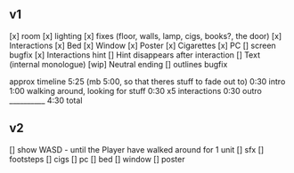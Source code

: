 ## v1
[x] room
	[x] lighting
	[x] fixes (floor, walls, lamp, cigs, books?, the door)
[x] Interactions
	[x] Bed
	[x] Window
	[x] Poster
	[x] Cigarettes
	[x] PC
		[] screen bugfix
[x] Interactions hint
	[] Hint disappears after interaction
	[] Text (internal monologue)
[wip] Neutral ending
[] outlines bugfix

approx timeline
5:25 (mb 5:00, so that theres stuff to fade out to)
	0:30 intro
	1:00 walking around, looking for stuff
	0:30 x5 interactions
	0:30 outro
	__________
	4:30 total


## v2
[] show WASD - until the Player have walked around for 1 unit 
[] sfx
	[] footsteps
	[] cigs
	[] pc
	[] bed
	[] window
	[] poster
